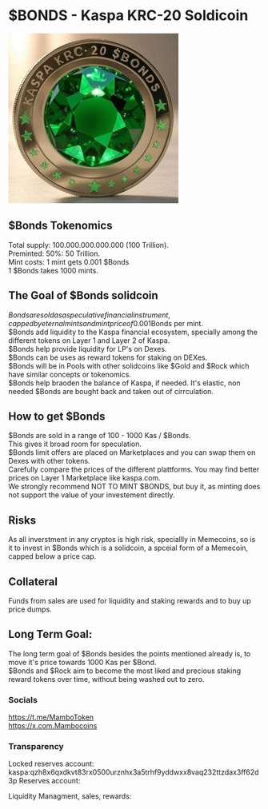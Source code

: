# $BONDS - Kaspa KRC-20 Soldicoin  

<img src="https://raw.githubusercontent.com/Mambo-Token/Solidcoins/refs/heads/main/logos/Bonds-Logo.png" width="340" height="340">

## $Bonds Tokenomics  
Total supply:  100.000.000.000.000 (100 Trillion).  
Preminted: 50%: 50 Trillion.  
Mint costs: 1 mint gets 0.001 $Bonds  
1 $Bonds takes 1000 mints.

## The Goal of $Bonds solidcoin   
$Bonds are sold as a speculative financial instrument, capped by eternal mints and mint price of 0.001$Bonds per mint.  
$Bonds add liquidity to the Kaspa financial ecosystem, specially among the different tokens on Layer 1 and Layer 2 of Kaspa.  
$Bonds help provide liquidity for LP's on Dexes.  
$Bonds can be uses as reward tokens for staking on DEXes.  
$Bonds will be in Pools with other solidcoins like $Gold and $Rock which have similar concepts or tokenomics.  
$Bonds help braoden the balance of Kaspa, if needed.  It's elastic, non needed $Bonds are bought back and taken out of cirrculation.  

## How to get $Bonds  
$Bonds are sold in a range of 100 - 1000 Kas / $Bonds.  
This gives it broad room for speculation.  
$Bonds limit offers are placed on Marketplaces and you can swap them on Dexes with other tokens.  
Carefully compare the prices of the different plattforms. You may find better prices on Layer 1 Marketplace like kaspa.com.  
We strongly recommend NOT TO MINT $BONDS, but buy it, as minting does not support the value of your investement directly.  

## Risks  
As all inverstment in any cryptos is high risk, speciallly in Memecoins, so is it to invest in $Bonds which is a solidcoin, a spceial form of a Memecoin, capped below a price cap.  

## Collateral  
Funds from sales are used for liquidity and staking rewards and to buy up price dumps.  

## Long Term Goal:  
The long term goal of $Bonds besides the points mentioned already is, to move it's price towards 1000 Kas per $Bond.  
$Bonds and $Rock aim to become the most liked and precious staking reward tokens over time, without being washed out to zero.  

### Socials  
https://t.me/MamboToken  
https://x.com.Mambocoins  

### Transparency  
Locked reserves account:  
kaspa:qzh8x6qxdkvt83rx0500urznhx3a5trhf9yddwxx8vaq232ttzdax3ff62d3p
Reserves account:  

Liquidity Managment, sales, rewards:  

